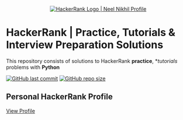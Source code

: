<p align="center">
    <a href="https://www.hackerrank.com/Notnxel">
        <img alt="HackerRank Logo | Neel Nikhil Profile" src="https://hrcdn.net/fcore/assets/brand/typemark_60x200-7435b42d20.svg" >
    </a>
</p>

# HackerRank | Practice, Tutorials & Interview Preparation Solutions

This repository consists of solutions to HackerRank **practice**, **tutorials* problems with **Python**

[![GitHub last commit](https://img.shields.io/github/last-commit/Notnxel/HackerRank)](https://github.com/Notnxel/HackerRank/commits/master)
[![GitHub repo size](https://img.shields.io/github/repo-size/Notnxel/HackerRank)](https://github.com/Notnxel/HackerRank/archive/master.zip)

## Personal HackerRank Profile

[View Profile](https://www.hackerrank.com/Notnxel)




